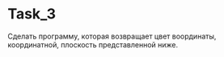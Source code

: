 # Task_3
Сделать программу, которая возвращает цвет воординаты, координатной, плоскость представленной ниже.
